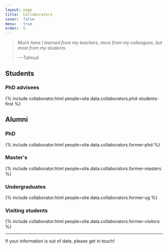 ```yaml
---
layout: page
title:  Collaborators
cover:  false
menu:   true
order:  5
---
```


> _Much have I learned from my teachers, more from my colleagues, but most 
> from my students._
>
> ---Talmud

## Students
### PhD advisees
{% include collaborator.html people=site.data.collaborators.phd-students-first %}

<!--
<h4>Master's and undergraduate project students</h4>
{% include collaborator.html people=page.project-students show=false %}
-->

## Alumni
### PhD
{% include collaborator.html people=site.data.collaborators.former-phd %}

### Master's
{% include collaborator.html people=site.data.collaborators.former-masters %}

### Undergraduates
{% include collaborator.html people=site.data.collaborators.former-ug %}

### Visiting students
{% include collaborator.html people=site.data.collaborators.former-visitors %}

---

If your information is out of date, please get in touch!



